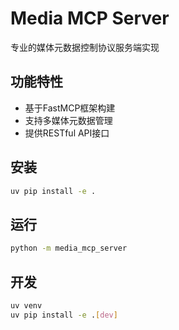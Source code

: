 # Media MCP Server

专业的媒体元数据控制协议服务端实现

## 功能特性
- 基于FastMCP框架构建
- 支持多媒体元数据管理
- 提供RESTful API接口

## 安装
```bash
uv pip install -e .
```

## 运行
```bash
python -m media_mcp_server
```

## 开发
```bash
uv venv
uv pip install -e .[dev]
```